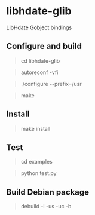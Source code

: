 # libhdate-glib
LibHdate Gobject bindings

## Configure and build

> cd libhdate-glib

> autoreconf -vfi

> ./configure --prefix=/usr

> make

## Install

> make install

## Test

> cd examples

> python test.py

## Build Debian package

> debuild -i -us -uc -b


